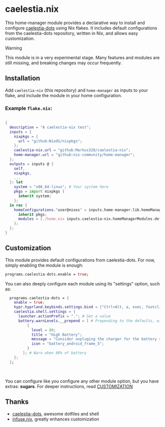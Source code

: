 # caelestia.nix

This home-manager module provides a declarative way to install and configure [caelestia-dots](https://github.com/caelestia-dots/caelestia) using Nix flakes. It includes default configurations from the caelestia-dots repository, written in Nix, and allows easy customization.

> [!WARNING]
> This module is in a very experimental stage. Many features and modules are still missing, and breaking changes may occur frequently.

## Installation

Add `caelestia-nix` (this repository) and `home-manager` as inputs to your flake, and include the module in your home configuration.

### Example `flake.nix`:

```nix

{
  description = "A caelestia-nix test";
  inputs = {
    nixpkgs = {
      url = "github:NixOS/nixpkgs";
    };
    caelestia-nix.url = "github:Markus328/caelestia-nix";
    home-manager.url = "github:nix-community/home-manager";
  };
  outputs = inputs @ {
    self,
    nixpkgs,
    ...
  }: let
    system = "x86_64-linux"; # Your system here
    pkgs = import nixpkgs {
      inherit system;
    };
  in rec {
    homeConfigurations."user@nixos" = inputs.home-manager.lib.homeManagerConfiguration {
      inherit pkgs;
      modules = [./home.nix inputs.caelestia-nix.homeManagerModules.default];
    };
  };
}
```

## Customization

This module provides default configurations from caelestia-dots. For now, simply enabling the module is enough:

```nix
programs.caelestia-dots.enable = true;
```

You can also deeply configure each module using its "settings" option, such as:

```nix
  programs.caelestia-dots = {
    enable = true;
    hypr.hyprland.keybinds.settings.bind = ["Ctrl+Alt, a, exec, footclient"]; # Appends new bind
    caelestia.shell.settings = {
      launcher.actionPrefix = "."; # Set a value
      battery.warnLevels.__prepend = [ # Prepending to the defaults, without rewriting them all
          {
            level = 80;
            title = "High Battery";
            message = "Consider unpluging the charger for the battery safety";
            icon = "battery_android_frame_5";
          }
        ]; # Warn when 80% of battery
    };
  };
```

<br>

You can configure like you configure any other module option, but you have extras: **sugars**. For deeper instructions, read [CUSTOMIZATION](docs/CUSTOMIZATION.md)

## Thanks

- [caelestia-dots](https://github.com/caelestia-dots/caelestia), awesome dotfiles and shell
- [infuse.nix](https://codeberg.org/amjoseph/infuse.nix), greatly enhances customization
